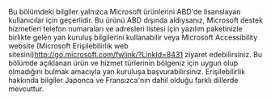 <Token xmlns:xlink="http://www.w3.org/1999/xlink">Bu bölümdeki bilgiler yalnızca Microsoft ürünlerini ABD'de lisanslayan kullanıcılar için geçerlidir. Bu ürünü ABD dışında aldıysanız, Microsoft destek hizmetleri telefon numaraları ve adresleri listesi için yazılım paketinizle birlikte gelen yan kuruluş bilgilerini kullanabilir veya <externalLink xmlns="http://ddue.schemas.microsoft.com/authoring/2003/5"><linkText>Microsoft Accessibility website (Microsoft Erişilebilirlik web sitesini)</linkText><linkUri>http://go.microsoft.com/fwlink/?LinkId=8431</linkUri></externalLink> ziyaret edebilirsiniz. Bu bölümde açıklanan ürün ve hizmet türlerinin bölgeniz için uygun olup olmadığını bulmak amacıyla yan kuruluşa başvurabilirsiniz. Erişilebilirlik hakkında bilgiler Japonca ve Fransızca'nın dahil olduğu farklı dillerde mevcuttur.</Token>

<!--HONumber=Jun16_HO4-->


